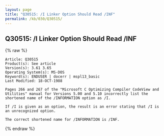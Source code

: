 ```yaml
---
layout: page
title: "Q30515: /I Linker Option Should Read /INF"
permalink: /kb/030/Q30515/
---
```


## Q30515: /I Linker Option Should Read /INF

{% raw %}

	Article: Q30515
	Product(s): See article
	Version(s): 3.61 3.65
	Operating System(s): MS-DOS
	Keyword(s): ENDUSER | docerr | mspl13_basic
	Last Modified: 18-OCT-1988
	
	Pages 266 and 267 of the "Microsoft C Optimizing Compiler CodeView and
	Utilities" manual for Versions 5.00 and 5.10 incorrectly list the
	shortened name of the /INFORMATION option as /I.
	
	If /I is given as an option, the result is an error stating that /I is
	an unrecognized option.
	
	The correct shortened name for /INFORMATION is /INF.

{% endraw %}
